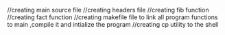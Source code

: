 //creating main source file
//creating headers file 
//creating fib function 
//creating fact function
//creating makefile file to link all program functions to main ,compile it and intialize the program 
//creating cp utility to the shell

